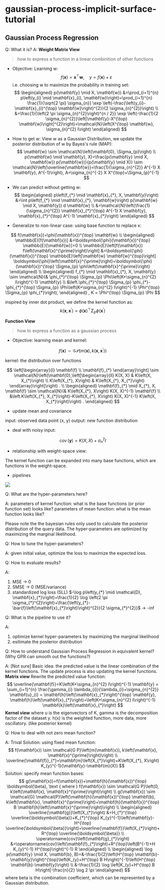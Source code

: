 # gaussian-process-implicit-surface-tutorial

## Gaussian Process Regression

Q: What it is?
A: 
**Weight Matrix View**
> how to express a function in a linear combinition of other functions
* Objective: Learning w:
$$
f(\mathbf{x})=\mathbf{x}^{\top} \mathbf{w}, \quad y=f(\mathbf{x})+\varepsilon
$$
i.e. choosing w to maximize the probability in training set:
$$
\begin{aligned}
p(\mathbf{y} \mid X, \mathbf{w}) &=\prod_{i=1}^{n} p\left(y_{i} \mid \mathbf{x}_{i}, \mathbf{w}\right)=\prod_{i=1}^{n} \frac{1}{\sqrt{2 \pi} \sigma_{n}} \exp \left(-\frac{\left(y_{i}-\mathbf{x}_{i}^{\top} \mathbf{w}\right)^{2}}{2 \sigma_{n}^{2}}\right) \\
&=\frac{1}{\left(2 \pi \sigma_{n}^{2}\right)^{n / 2}} \exp \left(-\frac{1}{2 \sigma_{n}^{2}}\left|\mathbf{y}-X^{\top} \mathbf{w}\right|^{2}\right)=\mathcal{N}\left(X^{\top} \mathbf{w}, \sigma_{n}^{2} I\right)
\end{aligned}
$$
* How to get w:
View w as a Gaussian Distribution, we update the posterior distribution of w by Bayes's rule (MAP):
$$
\mathbf{w} \sim \mathcal{N}\left(\mathbf{0}, \Sigma_{p}\right) \\
p(\mathbf{w} \mid \mathbf{y}, X)=\frac{p(\mathbf{y} \mid X, \mathbf{w}) p(\mathbf{w})}{p(\mathbf{y} \mid X)} \sim \mathcal{N}\left(\overline{\mathbf{w}}=\frac{1}{\sigma_{n}^{2}} A^{-1} X \mathbf{y}, A^{-1}\right), A=\sigma_{n}^{-2} X X^{\top}+\Sigma_{p}^{-1}
$$
* We can predict without getting w:
$$
\begin{aligned}
p\left(f_{*} \mid \mathbf{x}_{*}, X, \mathbf{y}\right) &=\int p\left(f_{*} \mid \mathbf{x}_{*}, \mathbf{w}\right) p(\mathbf{w} \mid X, \mathbf{y}) d \mathbf{w} \\
&=\mathcal{N}\left(\frac{1}{\sigma_{n}^{2}} \mathbf{x}_{*}^{\top} A^{-1} X \mathbf{y}, \mathbf{x}_{*}^{\top} A^{-1} \mathbf{x}_{*}\right)
\end{aligned}
$$

* Generalize to non-linear case: using base function to replace x:

$$
f(\mathbf{x})=\phi(\mathbf{x})^{\top} \mathbf{w} \\
\begin{aligned}
\mathbb{E}[f(\mathbf{x})] &=\boldsymbol{\phi}(\mathbf{x})^{\top} \mathbb{E}[\mathbf{w}]=0 \\
\mathbb{E}\left[f(\mathbf{x}) f\left(\mathbf{x}^{\prime}\right)\right] &=\boldsymbol{\phi}(\mathbf{x})^{\top} \mathbb{E}\left[\mathbf{w} \mathbf{w}^{\top}\right] \boldsymbol{\phi}\left(\mathbf{x}^{\prime}\right)=\boldsymbol{\phi}(\mathbf{x})^{\top} \Sigma_{p} \phi\left(\mathbf{x}^{\prime}\right)
\end{aligned} \\
\begin{aligned} 
f_{*} \mid \mathbf{x}_{*}, X, \mathbf{y} \sim \mathcal{N}(& \phi_{*}^{\top} \Sigma_{p} \Phi\left(K+\sigma_{n}^{2} I\right)^{-1} \mathbf{y} \\
&\left.\phi_{*}^{\top} \Sigma_{p} \phi_{*}-\phi_{*}^{\top} \Sigma_{p} \Phi\left(K+\sigma_{n}^{2} I\right)^{-1} \Phi^{\top} \Sigma_{p} \phi_{*}\right),
\end{aligned} , K = \Phi^{\top} \Sigma_{p} \Phi
$$

inspired by inner dot product, we define the kernel function as:
$$
k\left(\mathbf{x}, \mathbf{x}^{\prime}\right)=\phi(\mathbf{x})^{\top} \Sigma_{p} \phi\left(\mathbf{x}^{\prime}\right)
$$

**Function View**

> how to express a function as a gaussian process

* Objective: learning mean and kernel:

$$
f(\mathbf{x}) \sim \mathcal{G} \mathcal{P}\left(m(\mathbf{x}), k\left(\mathbf{x}, \mathbf{x}^{\prime}\right)\right)
$$

kernel: the distribution over functions

$$
\left[\begin{array}{l}
\mathbf{f} \\
\mathbf{f}_{*}
\end{array}\right] \sim \mathcal{N}\left(\mathbf{0},\left[\begin{array}{ll}
K(X, X) & K\left(X, X_{*}\right) \\
K\left(X_{*}, X\right) & K\left(X_{*}, X_{*}\right)
\end{array}\right]\right) . \\
\begin{aligned}
\mathbf{f}_{*} \mid X_{*}, X, \mathbf{f} \sim \mathcal{N}(& K\left(X_{*}, X\right) K(X, X)^{-1} \mathbf{f} \\
&\left.K\left(X_{*}, X_{*}\right)-K\left(X_{*}, X\right) K(X, X)^{-1} K\left(X, X_{*}\right)\right) .
\end{aligned}
$$

* update mean and covariance

input: observed data point (x, y)
output: new function distribution 

* deal with noisy input:

$$
\operatorname{cov}(\mathbf{y})=K(X, X)+\sigma_{n}^{2} I
$$

* relationship with weight-space view:

The kernel function can be expanded into many base functions, which are  functions in the weight-space. 

* pipelines

![](https://tva1.sinaimg.cn/large/e6c9d24egy1h4v86udgt3j20nf07v75d.jpg)




Q: What are the hyper-parameters here?

A: 
parameters of kernel function: what is the base functions (or prior function set) looks like?
parameters of mean function: what is the mean function looks like?

Please note the the bayesian rules only used to calculate the posterior distribution of the query data. The hyper-parameters are optimized by maximizing the marginal likelihood.

Q: How to tune the hyper-parameters?

A: 
given initial value, optimize the loss to maximize the expected loss.

Q: How to evaluate results?

A: 
1. MSE -> 0
2. SMSE -> 0 (MSE/variance)
3. standardized log loss (SLL) $-\log p\left(y_{*} \mid \mathcal{D}, \mathbf{x}_{*}\right)=\frac{1}{2} \log \left(2 \pi \sigma_{*}^{2}\right)+\frac{\left(y_{*}-\bar{f}\left(\mathbf{x}_{*}\right)\right)^{2}}{2 \sigma_{*}^{2}}$ -> -inf 

Q: What is the pipeline to use it?

A: 
1. optimize kernel hyper-parameters by maximizing the marginal likelihood
2. esitimate the posterior distribution

Q: How to understand Gaussian Process Regression in equivalent kernel? (Why GPR can smooth out the functions?)

A: [Not sure]
Basic idea: the predicted value is the linear combination of the kernel functions. The update process is also updating the kernel functions.
**Matrix view**
Rewrite the predicted value function:
$$
\overline{\mathbf{f}}=K\left(K+\sigma_{n}^{2} I\right)^{-1} \mathbf{y} = \sum_{i=1}^{n} \frac{\gamma_{i} \lambda_{i}}{\lambda_{i}+\sigma_{n}^{2}} \mathbf{u}_{i} = \mathbf{h}\left(\mathbf{x}_{*}\right)^{\top} \mathbf{y}, \mathbf{h}\left(\mathbf{x}_{*}\right)=\left(K+\sigma_{n}^{2} I\right)^{-1} \mathbf{k}\left(\mathbf{x}_{*}\right)
$$
**Kernel view**
where u is the eigenvectors of K, gamma is the decomposition factor of the dataset y. h(x) is the weighted function, more data, more oscillatory. (like posterior kernel)


Q: How to deal with not zero mean function?

A: 
Trival Solution: using fixed mean function:
$$
f(\mathbf{x}) \sim \mathcal{G P}\left(m(\mathbf{x}), k\left(\mathbf{x}, \mathbf{x}^{\prime}\right)\right) \\ 
\overline{\mathbf{f}}_{*}=\mathbf{m}\left(X_{*}\right)+K\left(X_{*}, X\right) K_{y}^{-1}(\mathbf{y}-\mathbf{m}(X))
$$
Solution: specify mean function bases:
$$
g(\mathbf{x})=f(\mathbf{x})+\mathbf{h}(\mathbf{x})^{\top} \boldsymbol{\beta}, \text { where } f(\mathbf{x}) \sim \mathcal{G P}\left(0, k\left(\mathbf{x}, \mathbf{x}^{\prime}\right)\right) \\
g(\mathbf{x}) \sim \mathcal{G} \mathcal{P}\left(\mathbf{h}(\mathbf{x})^{\top} \mathbf{b}, k\left(\mathbf{x}, \mathbf{x}^{\prime}\right)+\mathbf{h}(\mathbf{x})^{\top} B \mathbf{h}\left(\mathbf{x}^{\prime}\right)\right) \\
\begin{aligned}
\overline{\mathbf{g}}\left(X_{*}\right) &=H_{*}^{\top} \overline{\boldsymbol{\beta}}+K_{*}^{\top} K_{y}^{-1}\left(\mathbf{y}-H^{\top} \overline{\boldsymbol{\beta}}\right)=\overline{\mathbf{f}}\left(X_{*}\right)+R^{\top} \overline{\boldsymbol{\beta}} \\
\operatorname{cov}\left(\mathbf{g}_{*}\right) &=\operatorname{cov}\left(\mathbf{f}_{*}\right)+R^{\top}\left(B^{-1}+H K_{y}^{-1} H^{\top}\right)^{-1} R
\end{aligned} \\
\begin{aligned}
\log p(\mathbf{y} \mid X, \mathbf{b}, B)=&-\frac{1}{2}\left(H^{\top} \mathbf{b}-\mathbf{y}\right)^{\top}\left(K_{y}+H^{\top} B H\right)^{-1}\left(H^{\top} \mathbf{b}-\mathbf{y}\right) \\
&-\frac{1}{2} \log \left|K_{y}+H^{\top} B H\right|-\frac{n}{2} \log 2 \pi
\end{aligned}
$$
where beta is the combination coefficient, which can be represented by a Gaussian distribution.
